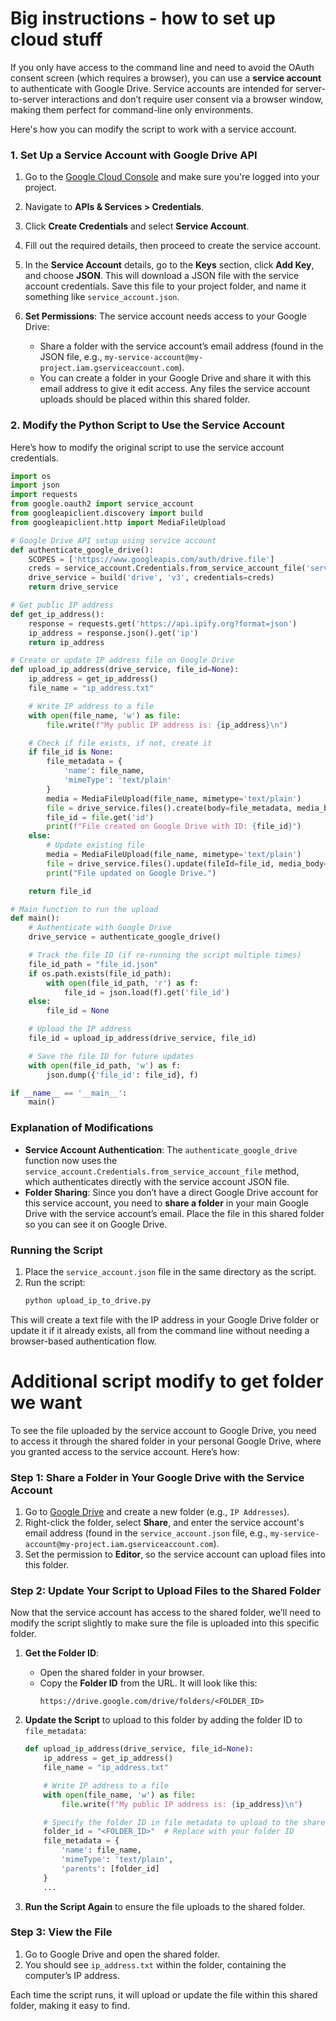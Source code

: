 # Big instructions - how to set up cloud stuff

If you only have access to the command line and need to avoid the OAuth consent screen (which requires a browser), you can use a **service account** to authenticate with Google Drive. Service accounts are intended for server-to-server interactions and don’t require user consent via a browser window, making them perfect for command-line only environments.

Here's how you can modify the script to work with a service account.

### 1. Set Up a Service Account with Google Drive API

1. Go to the [Google Cloud Console](https://console.cloud.google.com/) and make sure you're logged into your project.
2. Navigate to **APIs & Services > Credentials**.
3. Click **Create Credentials** and select **Service Account**.
4. Fill out the required details, then proceed to create the service account.
5. In the **Service Account** details, go to the **Keys** section, click **Add Key**, and choose **JSON**. This will download a JSON file with the service account credentials. Save this file to your project folder, and name it something like `service_account.json`.

6. **Set Permissions**: The service account needs access to your Google Drive:
   - Share a folder with the service account’s email address (found in the JSON file, e.g., `my-service-account@my-project.iam.gserviceaccount.com`).
   - You can create a folder in your Google Drive and share it with this email address to give it edit access. Any files the service account uploads should be placed within this shared folder.

### 2. Modify the Python Script to Use the Service Account

Here’s how to modify the original script to use the service account credentials.

```python
import os
import json
import requests
from google.oauth2 import service_account
from googleapiclient.discovery import build
from googleapiclient.http import MediaFileUpload

# Google Drive API setup using service account
def authenticate_google_drive():
    SCOPES = ['https://www.googleapis.com/auth/drive.file']
    creds = service_account.Credentials.from_service_account_file('service_account.json', scopes=SCOPES)
    drive_service = build('drive', 'v3', credentials=creds)
    return drive_service

# Get public IP address
def get_ip_address():
    response = requests.get('https://api.ipify.org?format=json')
    ip_address = response.json().get('ip')
    return ip_address

# Create or update IP address file on Google Drive
def upload_ip_address(drive_service, file_id=None):
    ip_address = get_ip_address()
    file_name = "ip_address.txt"

    # Write IP address to a file
    with open(file_name, 'w') as file:
        file.write(f"My public IP address is: {ip_address}\n")

    # Check if file exists, if not, create it
    if file_id is None:
        file_metadata = {
            'name': file_name,
            'mimeType': 'text/plain'
        }
        media = MediaFileUpload(file_name, mimetype='text/plain')
        file = drive_service.files().create(body=file_metadata, media_body=media, fields='id').execute()
        file_id = file.get('id')
        print(f"File created on Google Drive with ID: {file_id}")
    else:
        # Update existing file
        media = MediaFileUpload(file_name, mimetype='text/plain')
        file = drive_service.files().update(fileId=file_id, media_body=media).execute()
        print("File updated on Google Drive.")

    return file_id

# Main function to run the upload
def main():
    # Authenticate with Google Drive
    drive_service = authenticate_google_drive()

    # Track the file ID (if re-running the script multiple times)
    file_id_path = "file_id.json"
    if os.path.exists(file_id_path):
        with open(file_id_path, 'r') as f:
            file_id = json.load(f).get('file_id')
    else:
        file_id = None

    # Upload the IP address
    file_id = upload_ip_address(drive_service, file_id)

    # Save the file ID for future updates
    with open(file_id_path, 'w') as f:
        json.dump({'file_id': file_id}, f)

if __name__ == '__main__':
    main()
```

### Explanation of Modifications

- **Service Account Authentication**: The `authenticate_google_drive` function now uses the `service_account.Credentials.from_service_account_file` method, which authenticates directly with the service account JSON file.
- **Folder Sharing**: Since you don’t have a direct Google Drive account for this service account, you need to **share a folder** in your main Google Drive with the service account’s email. Place the file in this shared folder so you can see it on Google Drive.

### Running the Script

1. Place the `service_account.json` file in the same directory as the script.
2. Run the script:
   ```bash
   python upload_ip_to_drive.py
   ```

This will create a text file with the IP address in your Google Drive folder or update it if it already exists, all from the command line without needing a browser-based authentication flow.



# Additional script modify to get folder we want

To see the file uploaded by the service account to Google Drive, you need to access it through the shared folder in your personal Google Drive, where you granted access to the service account. Here’s how:

### Step 1: Share a Folder in Your Google Drive with the Service Account
1. Go to [Google Drive](https://drive.google.com/) and create a new folder (e.g., `IP Addresses`).
2. Right-click the folder, select **Share**, and enter the service account's email address (found in the `service_account.json` file, e.g., `my-service-account@my-project.iam.gserviceaccount.com`).
3. Set the permission to **Editor**, so the service account can upload files into this folder.

### Step 2: Update Your Script to Upload Files to the Shared Folder
Now that the service account has access to the shared folder, we’ll need to modify the script slightly to make sure the file is uploaded into this specific folder.

1. **Get the Folder ID**: 
   - Open the shared folder in your browser.
   - Copy the **Folder ID** from the URL. It will look like this:
     ```
     https://drive.google.com/drive/folders/<FOLDER_ID>
     ```

2. **Update the Script** to upload to this folder by adding the folder ID to `file_metadata`:
   ```python
   def upload_ip_address(drive_service, file_id=None):
       ip_address = get_ip_address()
       file_name = "ip_address.txt"

       # Write IP address to a file
       with open(file_name, 'w') as file:
           file.write(f"My public IP address is: {ip_address}\n")

       # Specify the folder ID in file metadata to upload to the shared folder
       folder_id = "<FOLDER_ID>"  # Replace with your folder ID
       file_metadata = {
           'name': file_name,
           'mimeType': 'text/plain',
           'parents': [folder_id]
       }
       ...
   ```

3. **Run the Script Again** to ensure the file uploads to the shared folder.

### Step 3: View the File
1. Go to Google Drive and open the shared folder.
2. You should see `ip_address.txt` within the folder, containing the computer’s IP address. 

Each time the script runs, it will upload or update the file within this shared folder, making it easy to find.